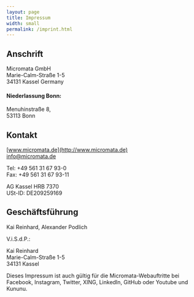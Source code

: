 ```yaml
---
layout: page
title: Impressum
width: small
permalink: /imprint.html
---
```


## Anschrift

Micromata GmbH  
Marie-Calm-Straße 1-5  
34131 Kassel Germany

#### Niederlassung Bonn:

Menuhinstraße 8,  
53113 Bonn

## Kontakt

[www.micromata.de](http://www.micromata.de)  
[info@micromata.de](mailto:info@micromata.de)

Tel: +49 561 31 67 93-0  
Fax: +49 561 31 67 93-11

AG Kassel HRB 7370  
USt-ID: DE209259169

## Geschäftsführung

Kai Reinhard, Alexander Podlich

V.i.S.d.P.:

Kai Reinhard  
Marie-Calm-Straße 1-5  
34131 Kassel

Dieses Impressum ist auch gültig für die Micromata-Webauftritte bei Facebook, Instagram, Twitter,  XING, LinkedIn, GitHub oder Youtube und Kununu.
